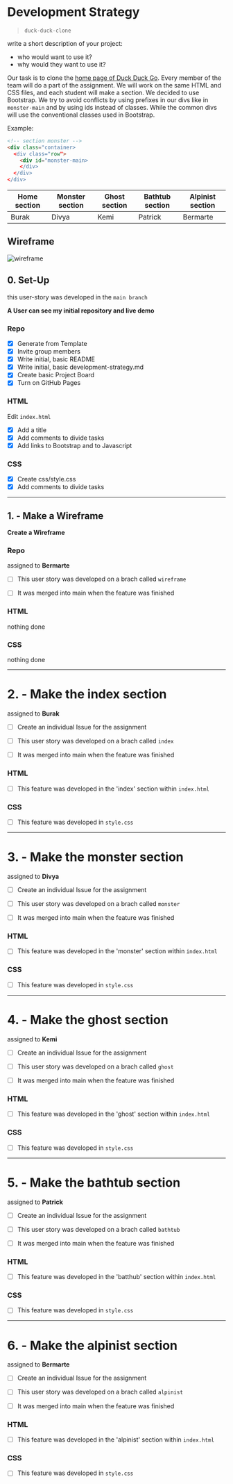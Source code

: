 # Development Strategy

> `duck-duck-clone`

write a short description of your project:
- who would want to use it?
- why would they want to use it?

Our task is to clone the [home page of Duck Duck Go](https://duckduckgo.com/?va=z&t=hr&atb=v214-1). Every member of the team will do a part of the assignment.
We will work on the same HTML and CSS files, and each student will make a section.
We decided to use Bootstrap. We try to avoid conflicts by using prefixes in our divs like in `monster-main` and by using ids instead of classes. While the common divs will use the conventional classes used in Bootstrap.

Example:

```html
<!-- section monster -->
<div class="container>
  <div class="row">
    <div id="monster-main>
    </div>
  </div>              
</div>
```

<div align = "center">
  
Home section | Monster section | Ghost section | Bathtub section | Alpinist section
------------- | ------------- | ------------- | ------------- | -------------
Burak  | Divya | Kemi | Patrick | Bermarte

</div>


## Wireframe

<!-- include a wireframe for your project in this repository, and display it here -->
<!-- wireframe.cc is a good site for getting started with wireframes -->
![wireframe]()

## 0. Set-Up
this user-story was developed in the `main branch`

__A User can see my initial repository and live demo__

### Repo

- [x] Generate from Template
- [x] Invite group members
- [x] Write initial, basic README
- [x] Write initial, basic development-strategy.md
- [x] Create basic Project Board
- [x] Turn on GitHub Pages

### HTML

Edit `index.html`

- [x] Add a title
- [x] Add comments to divide tasks
- [x] Add links to Bootstrap and to Javascript

### CSS

- [x] Create css/style.css
- [x] Add comments to divide tasks

---

## 1. - Make a Wireframe

__Create a Wireframe__

### Repo

assigned to **Bermarte**

- [ ] This user story was developed on a brach called `wireframe`
- [ ] It was merged into main when the feature was finished


### HTML

nothing done

### CSS

nothing done

---
# 2. - Make the index section

assigned to **Burak**

- [ ] Create an individual Issue for the assignment
- [ ] This user story was developed on a brach called `index`
- [ ] It was merged into main when the feature was finished


### HTML

- [ ] This feature was developed in the 'index' section within `index.html`

### CSS

- [ ] This feature was developed in `style.css`

---
# 3. - Make the monster section

assigned to **Divya**

- [ ] Create an individual Issue for the assignment
- [ ] This user story was developed on a brach called `monster`
- [ ] It was merged into main when the feature was finished


### HTML

- [ ] This feature was developed in the 'monster' section within `index.html`

### CSS

- [ ] This feature was developed in `style.css`

---
# 4. - Make the ghost section

assigned to **Kemi**

- [ ] Create an individual Issue for the assignment
- [ ] This user story was developed on a brach called `ghost`
- [ ] It was merged into main when the feature was finished


### HTML

- [ ] This feature was developed in the 'ghost' section within `index.html`

### CSS

- [ ] This feature was developed in `style.css`

---

# 5. - Make the bathtub section

assigned to **Patrick**

- [ ] Create an individual Issue for the assignment
- [ ] This user story was developed on a brach called `bathtub`
- [ ] It was merged into main when the feature was finished


### HTML

- [ ] This feature was developed in the 'batthub' section within `index.html`

### CSS

- [ ] This feature was developed in `style.css`

---

# 6. - Make the alpinist section

assigned to **Bermarte**

- [ ] Create an individual Issue for the assignment
- [ ] This user story was developed on a brach called `alpinist`
- [ ] It was merged into main when the feature was finished


### HTML

- [ ] This feature was developed in the 'alpinist' section within `index.html`

### CSS

- [ ] This feature was developed in `style.css`
